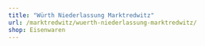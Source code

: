 ```yaml
---
title: "Würth Niederlassung Marktredwitz"
url: /marktredwitz/wuerth-niederlassung-marktredwitz/
shop: Eisenwaren
---
```

